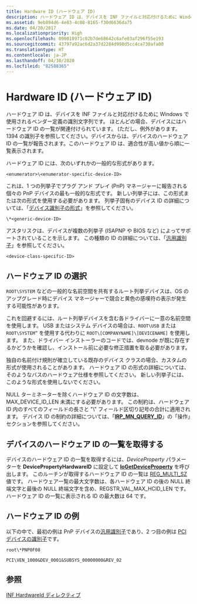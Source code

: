 ```yaml
---
title: Hardware ID (ハードウェア ID)
description: ハードウェア ID は、デバイスを INF ファイルと対応付けるために Windows で使用されるベンダー定義の識別文字列です。
ms.assetid: 9eb894d6-4e83-4c08-8165-f30d6636da75
ms.date: 04/20/2017
ms.localizationpriority: High
ms.openlocfilehash: 090018971c02b7de68642c6afe03af296f55e193
ms.sourcegitcommit: 43797a92ac6d2a37d2284d990d5cc4ca730afa00
ms.translationtype: HT
ms.contentlocale: ja-JP
ms.lasthandoff: 04/30/2020
ms.locfileid: "82588365"
---
```

# <a name="hardware-id"></a>Hardware ID (ハードウェア ID)


ハードウェア ID は、デバイスを INF ファイルと対応付けるために Windows で使用されるベンダー定義の識別文字列です。 ほとんどの場合、デバイスにはハードウェア ID の一覧が関連付けられています。 (ただし、例外があります。1394 の識別子を参照してください。デバイスからは、デバイスのハードウェア ID の一覧が報告されます。このハードウェア ID は、適合性が高い値から順に一覧表示されます。




ハードウェア ID には、次のいずれかの一般的な形式があります。

`<enumerator>\<enumerator-specific-device-ID>`

これは、1 つの列挙子でプラグ アンド プレイ (PnP) マネージャーに報告される個々の PnP デバイスの最も一般的な形式です。 新しい列挙子には、この形式または次の形式を使用する必要があります。 列挙子固有のデバイス ID の詳細については、「[デバイス識別子の形式](device-identifier-formats.md)」を参照してください。

`\*<generic-device-ID>`

アスタリスクは、デバイスが複数の列挙子 (ISAPNP や BIOS など) によってサポートされていることを示します。 この種類の ID の詳細については、「[汎用識別子](generic-identifiers.md)」を参照してください。

`<device-class-specific-ID>`

## <a name="selecting-a-hardware-id"></a>ハードウェア ID の選択

`ROOT\SYSTEM` などの一般的な名前空間を共有するルート列挙デバイスは、OS のアップグレード時にデバイス マネージャーで競合と黄色の感嘆符の表示が発生する可能性があります。

これを回避するには、ルート列挙デバイスを含む各ドライバーに一意の名前空間を使用します。 USB またはシステム デバイスの場合は、`ROOT\USB` または `ROOT\SYSTEM”` を使用する代わりに `ROOT\[COMPANYNAME]\[DEVICENAME]` を使用します。  また、ドライバー インストーラーのコードでは、devnode が既に存在するかどうかを確認し、インストール前に必要な修正措置を取る必要があります。

独自の名前付け規則が確立している既存のデバイス クラスの場合、カスタムの形式が使用されることがあります。 ハードウェア ID の形式の詳細については、そのようなバスのハードウェア仕様を参照してください。 新しい列挙子には、このような形式を使用しないでください。

NULL ターミネーターを除くハードウェア ID の文字数は、MAX_DEVICE_ID_LEN 未満にする必要があります。 この制約は、ハードウェア ID 内のすべてのフィールドの長さと "\\" フィールド区切り記号の合計に適用されます。 デバイス ID の制約の詳細については、「[**IRP_MN_QUERY_ID**](https://docs.microsoft.com/windows-hardware/drivers/kernel/irp-mn-query-id)」の「操作」セクションを参照してください。

## <a name="obtaining-the-list-of-hardware-ids-for-a-device"></a>デバイスのハードウェア ID の一覧を取得する

デバイスのハードウェア ID の一覧を取得するには、*DeviceProperty* パラメーターを **DevicePropertyHardwareID** に設定して [**IoGetDeviceProperty**](https://docs.microsoft.com/windows-hardware/drivers/ddi/wdm/nf-wdm-iogetdeviceproperty) を呼び出します。 このルーチンが取得するハードウェア ID の一覧は [REG_MULTI_SZ](https://docs.microsoft.com/windows/desktop/SysInfo/registry-value-types) 値です。 ハードウェア一覧の最大文字数は、各ハードウェア ID の後の NULL 終端文字と最後の NULL 終端文字を含め、REGSTR_VAL_MAX_HCID_LEN です。 ハードウェア ID の一覧に表示される ID の最大数は 64 です。

## <a name="examples-of-hardware-ids"></a>ハードウェア ID の例

以下の中で、最初の例は PnP デバイスの[汎用識別子](generic-identifiers.md)であり、2 つ目の例は [PCI デバイスの識別子](identifiers-for-pci-devices.md)です。

`root\*PNP0F08`

`PCI\VEN_1000&DEV_0001&SUBSYS_00000000&REV_02`





## <a name="see-also"></a>参照

[INF HardwareId ディレクティブ](https://docs.microsoft.com/windows-hardware/drivers/install/inf-hardwareid-directive)



